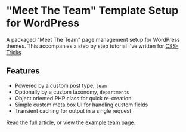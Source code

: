 # "Meet The Team" Template Setup for WordPress

A packaged "Meet The Team" page management setup for WordPress themes. This accompanies a step by step tutorial I've written for [CSS-Tricks](http://css-tricks.com/creating-meet-team-page-wordpress/).

## Features

* Powered by a custom post type, `team`
* Optionally by a custom taxonomy, `departments`
* Object oriented PHP class for quick re-creation
* Simple custom meta box UI for handling custom fields
* Transient caching for output in a single request

Read the [full article](http://css-tricks.com/creating-meet-team-page-wordpress/), or view the [example team page](http://www.kevinleary.net/wordpress-team-page/).